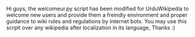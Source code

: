 Hi guys, the welcomeur.py script has been modified for UrduWikipedia to welcome new users and provide them a freindly environment and proper guidance to wiki rules and regulations by internet bots.
You may use this scrpit over any wikipedia after localization in its language, Thanks :)
